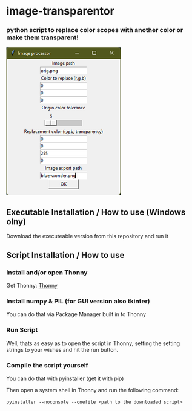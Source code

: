 # image-transparentor
### python script to replace color scopes with another color or make them transparent!
![image processor GUI](gui.png)

## Executable Installation / How to use (Windows olny)
Download the executeable version from this repository and run it

## Script Installation / How to use
### Install and/or open Thonny
Get Thonny: [Thonny](https://thonny.org/)
### Install numpy & PIL (for GUI version also tkinter)
You can do that via Package Manager built in to Thonny
### Run Script
Well, thats as easy as to open the script in Thonny, setting the setting strings to your wishes and hit the run button.

### Compile the script yourself
You can do that with pyinstaller (get it with pip)

Then open a system shell in Thonny and run the following command:
```batch
pyinstaller --noconsole --onefile <path to the downloaded script>
```
